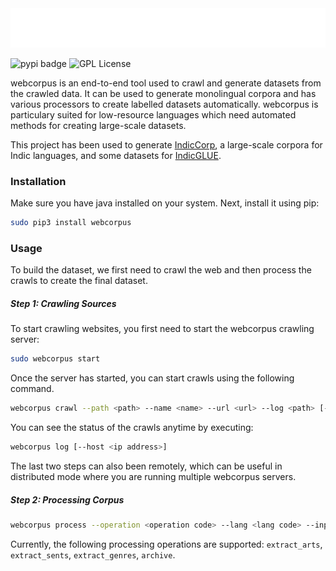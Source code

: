 <img src="docs/logo.svg"/>

![pypi badge](https://badge.fury.io/py/webcorpus.svg)  ![GPL License](https://img.shields.io/pypi/l/webcorpus) 

webcorpus is an end-to-end tool used to crawl and generate datasets from the crawled data. It can be used to generate monolingual corpora and has various processors to create labelled datasets automatically. webcorpus is particulary suited for low-resource languages which need automated methods for creating large-scale datasets.

This project has been used to generate [IndicCorp](https://indicnlp.ai4bharat.org/corpora/), a large-scale corpora for Indic languages, and some datasets for [IndicGLUE](https://indicnlp.ai4bharat.org/indic-glue/).


### Installation

Make sure you have java installed on your system. Next, install it using pip:

```bash
sudo pip3 install webcorpus
```

### Usage

To build the dataset, we first need to crawl the web and then process the crawls to create the final dataset.

##### Step 1: Crawling Sources

To start crawling websites, you first need to start the webcorpus crawling server:

````bash
sudo webcorpus start
````

Once the server has started, you can start crawls using the following command.

```bash
webcorpus crawl --path <path> --name <name> --url <url> --log <path> [--host <ip address>]
```

You can see the status of the crawls anytime by executing:

```bash
webcorpus log [--host <ip address>]
```

The last two steps can also been remotely, which can be useful in distributed mode where you are running multiple webcorpus servers.

##### Step 2: Processing Corpus


  ```bash
webcorpus process --operation <operation code> --lang <lang code> --input <input path> --output <output path>
  ```

Currently, the following processing operations are supported: `extract_arts`, `extract_sents`, `extract_genres`, `archive`.

